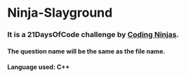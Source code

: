 # Ninja-Slayground
### It is a 21DaysOfCode challenge by [Coding Ninjas](https://www.codingninjas.com/).
#### The question name will be the same as the file name.
#### Language used: C++
